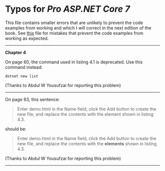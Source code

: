 # Typos for *Pro ASP.NET Core 7*

This file contains smaller errors that are unlikely to prevent the code examples from working and which I will correct in the next edition of the book. See [this](errata.md) file for mistakes that prevent the code examples from working as expected.

---

**Chapter 4**

On page 60, the command used in listing 4.1 is deprecated. Use this command instead:

    dotnet new list

(Thanks to Abdul W Yousufzai for reporting this problem)

---

On page 63, this sentence:

>   Enter demo.html in the Name field, click the Add button to create the new file, and replace the contents with the element shown in listing 4.3. 

should be:

> Enter demo.html in the Name field, click the Add button to create the new file, and 
replace the contents with the **elements** shown in listing 4.3. 

(Thanks to Abdul W Yousufzai for reporting this problem)

---


